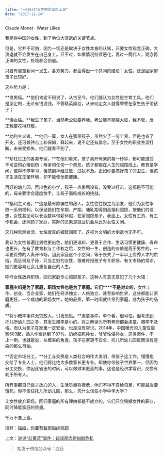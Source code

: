 ```yaml
---
title: "一场针对女性的阴谋正上演"
date: "2017-11-24"
---
```


Claude Monet · Water Lilies

我觉得中国的女性，到了地位大溃退的关键节点。

但是，它并不可怕，因为一切还是取决于女性本身的认知，只要女性观念正确，大溃退就不会发生在自己身上。只不过，如果情况持续恶化，再过一两代人，观念再正确的女性，处境都会倒退。

只要有虐童新闻一发生，各方势力，都会得出一个共同的结论：女性，还是回家带孩子比较好。

这些势力是：

**直男癌。**他们肯定不用说了，从古至今，他们就认为女性是生育工具。他们是坚定的，无论有钱没钱，不管精英屌丝，从来咬定女人就得乖乖在家生孩子带孩子；

**懒女癌。**我生了孩子，当然老公就要养我。老公能不能赚大钱，我不管，反正我要花得舒服。

**功利主义者。**他们一算，女人在家带孩子，虽然少了一份工资，但是也省了开支，还可兼钟点工和保姆，算起来，说不定还有盈余。至于女性的职业生涯打断，未来受损失，他们就看不到了。

**矫枉过正的各类专家。**在他们看来，孩子离开母亲的每一秒钟，都可能遭受不可逆的心理创伤；母亲的任何一个疏忽，孩子都输在人生的起跑线上。教育是学问，值得不停学习，但搞到神经过敏，过犹不及。正如你要搞好孩子的卫生，但孩子生活在无菌环境，却不能使他更健康。

再好的幼儿园，再出色的小学，孩子一点委屈没有，没受过打击，这都是不可能的，母亲要学会适度放手，让孩子面临成长的挑战。

**福利主义者。**这是最有欺骗性的敌人，女性往往视之为朋友，他们为女性争取一系列福利，以保证她们在孕期、产期、哺乳期得到高福利照顾，按他们的设想，女性甚至可以长达数年带薪休假，在家照顾孩子。表面上，女性有工资、有工作机会、还照顾了家庭，实际的恶果是就业机会从此对女性关闭。

这几种思潮合流，女性就真的被赶回家了。这视为文明的大倒退也无不可。

我认为女性普遍比男性更出色，她们更温和、更善于合作、生活习惯更健康、寿命也更长，在有了教育权与工作权之后，女性的一生，创造的价值是高于男性的，一半更优秀的人离开市场，回到家庭这个小空间，等于丧失了一半以上优秀人才的供给，而且祸及子孙，只当主妇的女性，很难传授孩子有关职场、有关市场的常识，她们更容易让女儿重复自己的人生。

呼吁女性放弃职场，回归家庭专心照顾孩子，这种人有意无意犯了几个大错：

**家庭主妇是为了家庭，职场女性也是为了家庭。它们****不是对立的**，女性工作、创业、当企业家，她们在经济独立、人格独立、甚至影响世界，这些都能让家庭更好，一个成功的职场女性，她的品质，第一时间就传导到家庭，成为孩子的品质。

**将小概率事件无穷放大，引发恐慌。**虐童事件，单个看，很可怕，但考虑到托儿所幼儿园之多，其发生概率是小的。将之解读为所有老师都会虐童，概率不及格。而认为孩子在家里一定安全，也是没有常识。2014年，中国曝光的儿童性侵案503起，熟人作案达到了87%。奶奶掐死孙女，爷爷性侵孙女，这类案件，不止一例。也就是说，从概率的角度，孩子在家更不安全，托儿所幼儿园反而没有渲染的那么可怕。

**否定市场分工。**分工与交换是人类社会的伟大发明，带孩子这工作，慢慢也交给了专业人士，他们将比绝大多数家长更专业。即使你带孩子世界第一，但因为分工交换，你因此省出的时间，可以做效率更高的事，这也是经济学常识，交换有利于所有人。

所有事都自己做才放心的人，生活质量将极低，他们不得不自给自足，可能最后要饿死。你不信任托儿所幼儿园，那么，凭什么信任小学中学大学？

让女性放弃职场，回归家庭的所有理由都是不成立的，它们只会毁掉女性的职业，同时降低家庭的质量。

千万不要上当。

推荐：[姑娘，你要有智商拒绝照顾](http://mp.weixin.qq.com/s?__biz=MjM5NDU0Mjk2MQ==&mid=2651622520&idx=1&sn=a76023f092674dc207deef23c48dbeb7&chksm=bd7e08668a098170dbd8d007c2e4060390c5f1266393fa8cc1ee0d6325193447a5678557c8c8&scene=21#wechat_redirect)

上文：[说说“红黄蓝”事件：错误观念将加剧危机](http://mp.weixin.qq.com/s?__biz=MjM5NDU0Mjk2MQ==&mid=2651624103&idx=1&sn=4f52683222cf34418d06649bb4e39394&chksm=bd7e16b98a099fafcf98d09d1d4d75dd7354d5fa7d465ebe884787d0e0ef897dd3148a9e4059&scene=21#wechat_redirect)

> 始发于微信公众号：连岳
